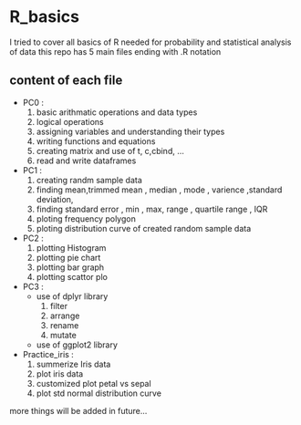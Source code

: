 # R_basics 
I tried to cover all basics of R needed for probability and statistical analysis of data 
this repo has 5 main files ending with .R notation
## content of each file 
* PC0 :
    1. basic arithmatic operations and data types 
    2. logical operations 
    3. assigning variables and understanding their types
    4. writing functions and equations 
    5. creating matrix and use of t, c,cbind, ...
    6. read and write dataframes
* PC1 :
    1. creating randm sample data
    2. finding mean,trimmed mean , median , mode , varience ,standard deviation,
    3. finding standard error , min , max, range , quartile range , IQR
    4. ploting frequency polygon
    5. ploting distribution curve of created random sample data 
* PC2 :
    1. plotting Histogram
    2. plotting pie chart
    3. plotting bar graph
    4. plotting scattor plo
* PC3 :
   * use of dplyr library
        1. filter
        2. arrange
        3. rename 
        4. mutate
   * use of ggplot2 library 
* Practice_iris :
   1. summerize Iris data
   2. plot iris data 
   3.  customized plot petal vs sepal
   4. plot std normal distribution curve 


more things will be added in future...
